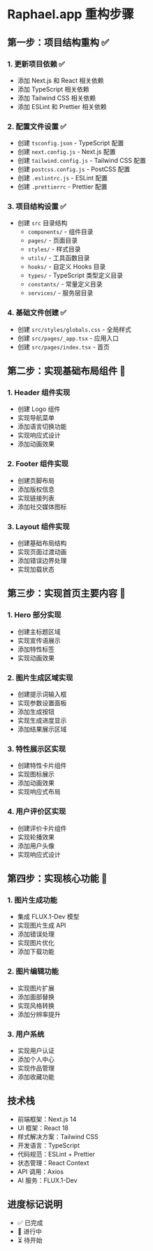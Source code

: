 # Raphael.app 重构步骤

## 第一步：项目结构重构 ✅

### 1. 更新项目依赖 ✅

- 添加 Next.js 和 React 相关依赖
- 添加 TypeScript 相关依赖
- 添加 Tailwind CSS 相关依赖
- 添加 ESLint 和 Prettier 相关依赖

### 2. 配置文件设置 ✅

- 创建 `tsconfig.json` - TypeScript 配置
- 创建 `next.config.js` - Next.js 配置
- 创建 `tailwind.config.js` - Tailwind CSS 配置
- 创建 `postcss.config.js` - PostCSS 配置
- 创建 `.eslintrc.js` - ESLint 配置
- 创建 `.prettierrc` - Prettier 配置

### 3. 项目结构设置 ✅

- 创建 `src` 目录结构
  - `components/` - 组件目录
  - `pages/` - 页面目录
  - `styles/` - 样式目录
  - `utils/` - 工具函数目录
  - `hooks/` - 自定义 Hooks 目录
  - `types/` - TypeScript 类型定义目录
  - `constants/` - 常量定义目录
  - `services/` - 服务层目录

### 4. 基础文件创建 ✅

- 创建 `src/styles/globals.css` - 全局样式
- 创建 `src/pages/_app.tsx` - 应用入口
- 创建 `src/pages/index.tsx` - 首页

## 第二步：实现基础布局组件 🚧

### 1. Header 组件实现

- 创建 Logo 组件
- 实现导航菜单
- 添加语言切换功能
- 实现响应式设计
- 添加动画效果

### 2. Footer 组件实现

- 创建页脚布局
- 添加版权信息
- 实现链接列表
- 添加社交媒体图标

### 3. Layout 组件实现

- 创建基础布局结构
- 实现页面过渡动画
- 添加错误边界处理
- 实现加载状态

## 第三步：实现首页主要内容 🚧

### 1. Hero 部分实现

- 创建主标题区域
- 实现宣传语展示
- 添加特性标签
- 实现动画效果

### 2. 图片生成区域实现

- 创建提示词输入框
- 实现参数设置面板
- 添加生成按钮
- 实现生成进度显示
- 添加结果展示区域

### 3. 特性展示区实现

- 创建特性卡片组件
- 实现图标展示
- 添加动画效果
- 实现响应式布局

### 4. 用户评价区实现

- 创建评价卡片组件
- 实现轮播效果
- 添加用户头像
- 实现响应式设计

## 第四步：实现核心功能 🚧

### 1. 图片生成功能

- 集成 FLUX.1-Dev 模型
- 实现图片生成 API
- 添加错误处理
- 实现图片优化
- 添加下载功能

### 2. 图片编辑功能

- 实现图片扩展
- 添加面部替换
- 实现风格转换
- 添加分辨率提升

### 3. 用户系统

- 实现用户认证
- 添加个人中心
- 实现作品管理
- 添加收藏功能

## 技术栈

- 前端框架：Next.js 14
- UI 框架：React 18
- 样式解决方案：Tailwind CSS
- 开发语言：TypeScript
- 代码规范：ESLint + Prettier
- 状态管理：React Context
- API 调用：Axios
- AI 服务：FLUX.1-Dev

## 进度标记说明

- ✅ 已完成
- 🚧 进行中
- ⏳ 待开始
